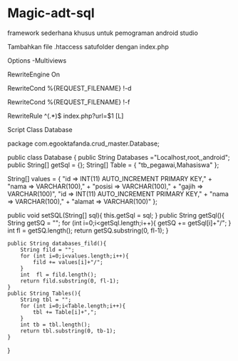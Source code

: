 # Magic-adt-sql
framework sederhana khusus untuk pemograman android studio

Tambahkan file .htaccess satufolder dengan index.php

Options -Multiviews

RewriteEngine On

RewriteCond %{REQUEST_FILENAME} !-d

RewriteCond %{REQUEST_FILENAME} !-f

RewriteRule ^(.*)$ index.php?url=$1 [L] 


Script Class Database

package com.egooktafanda.crud_master.Database;

public class Database {
    public String Databases ="Localhost,root,,android";
    public String[] getSql = {};
  String[] Table = {
    "tb_pegawai,Mahasiswa"
  };

  String[] values = {
          "id => INT(11) AUTO_INCREMENT PRIMARY KEY," +
                  "nama => VARCHAR(100)," +
                  "posisi => VARCHAR(100)," +
                  "gajih => VARCHAR(100)",
          "id => INT(11) AUTO_INCREMENT PRIMARY KEY," +
                  "nama => VARCHAR(100)," +
                  "alamat => VARCHAR(100)"
  };

  public void setSQL(String[] sql){
        this.getSql = sql;
  }
  public String getSql(){
      String getSQ = "";
      for (int i=0;i<getSql.length;i++){
          getSQ += getSql[i]+"/";
      }
      int  fl = getSQ.length();
      return getSQ.substring(0, fl-1);
  }

    public String databases_fild(){
        String fild = "";
        for (int i=0;i<values.length;i++){
            fild += values[i]+"/";
        }
        int  fl = fild.length();
        return fild.substring(0, fl-1);
    }
    public String Tables(){
        String tbl = "";
        for (int i=0;i<Table.length;i++){
            tbl += Table[i]+",";
        }
        int tb = tbl.length();
        return tbl.substring(0, tb-1);
    }

}



